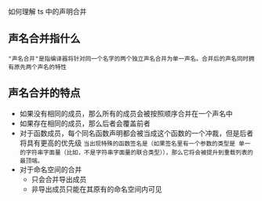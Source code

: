如何理解 ts 中的声明合并

## 声名合并指什么
`"声名合并"是指编译器将针对同一个名字的两个独立声名合并为单一声名。合并后的声名同时拥有原先两个声名的特性`

## 声名合并的特点
- 如果没有相同的成员，那么所有的成员会被按照顺序合并在一个声名中
- 如果存在相同的成员，那么后者会覆盖前者
- 对于函数成员，每个同名函数声明都会被当成这个函数的一个冲裁，但是后者将具有更高的优先级
    `当出现特殊的函数签名是（如果签名里有一个参数的类型是 单一的字符串字面量（比如，不是字符串字面量的联合类型）），那么它将会被提升到重载列表的最顶端。`
- 对于命名空间的合并
    - 只会合并导出成员
    - 非导出成员只能在其原有的命名空间内可见